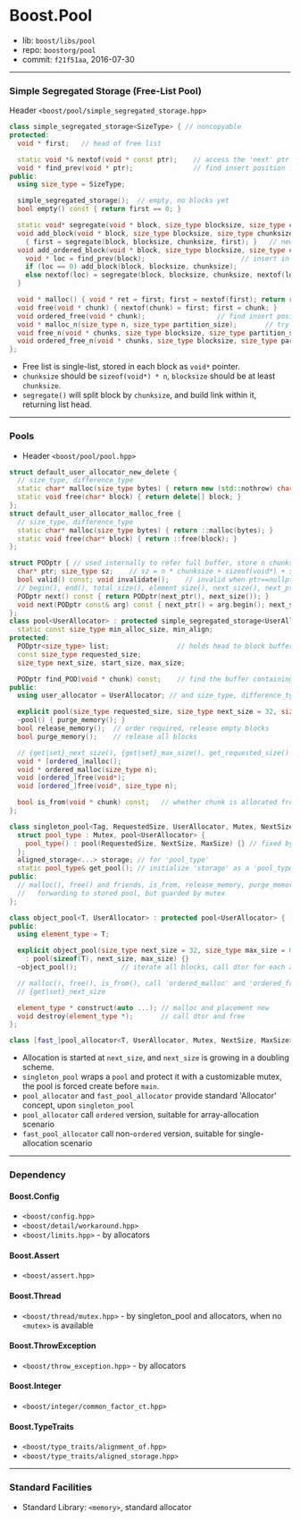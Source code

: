 # Boost.Pool

* lib: `boost/libs/pool`
* repo: `boostorg/pool`
* commit: `f21f51aa`, 2016-07-30

------
### Simple Segregated Storage (Free-List Pool)

Header `<boost/pool/simple_segregated_storage.hpp>`

```c++
class simple_segregated_storage<SizeType> { // noncopyable
protected:
  void * first;   // head of free list

  static void *& nextof(void * const ptr);    // access the 'next' ptr in block
  void * find_prev(void * ptr);               // find insert position for new block in free-list
public:
  using size_type = SizeType;

  simple_segregated_storage();  // empty, no blocks yet
  bool empty() const { return first == 0; }

  static void* segregate(void * block, size_type blocksize, size_type chunksize, void * end = 0);
  void add_block(void * block, size_type blocksize, size_type chunksize)
    { first = segregate(block, blocksize, chunksize, first); }   // new free-list head
  void add_ordered_block(void * block, size_type blocksize, size_type chunksize) {
    void * loc = find_prev(block);                        // insert in free-list at proper position
    if (loc == 0) add_block(block, blocksize, chunksize);
    else nextof(loc) = segregate(block, blocksize, chunksize, nextof(loc);
  }

  void * malloc() { void * ret = first; first = nextof(first); return ret; }  // get head
  void free(void * chunk) { nextof(chunk) = first; first = chunk; }           // put at head
  void ordered_free(void * chunk);                  // find insert position and link in free-list
  void * malloc_n(size_type n, size_type partition_size);       // try to find n contiguous free chunks
  void free_n(void * chunks, size_type blocksize, size_type partition_size);          // add_block
  void ordered_free_n(void * chunks, size_type blocksize, size_type partition_size);  // add_ordered_block
};
```

* Free list is single-list, stored in each block as `void*` pointer.
* `chunksize` should be `sizeof(void*) * n`, `blocksize` should be at least `chunksize`.
* `segregate()` will split block by `chunksize`, and build link within it, returning list head.

------
### Pools

* Header `<boost/pool/pool.hpp>`

```c++
struct default_user_allocator_new_delete {
  // size_type, difference_type
  static char* malloc(size_type bytes) { return new (std::nothrow) char[bytes]; }
  static void free(char* block) { return delete[] block; }
};
struct default_user_allocator_malloc_free {
  // size_type, difference_type
  static char* malloc(size_type bytes) { return ::malloc(bytes); }
  static void free(char* block) { return ::free(block); }
};

struct PODptr { // used internally to refer full buffer, store n chunks and ptr & size of next buffer
  char* ptr; size_type sz;    // sz = n * chunksize + sizeof(void*) + sizeof(size_type)
  bool valid() const; void invalidate();    // invalid when ptr==nullptr
  // begin(), end(), total_size(), element_size(), next_size(), next_ptr()
  PODptr next() const { return PODptr(next_ptr(), next_size()); }
  void next(PODptr const& arg) const { next_ptr() = arg.begin(); next_size() = arg.total_size(); }
};
class pool<UserAllocator> : protected simple_segregated_storage<UserAllocator::size_type> {
  static const size_type min_alloc_size, min_align;
protected:
  PODptr<size_type> list;                 // holds head to block buffer list
  const size_type requested_size;
  size_type next_size, start_size, max_size;

  PODptr find_POD(void * chunk) const;    // find the buffer containing chunk
public:
  using user_allocator = UserAllocator; // and size_type, difference_type

  explicit pool(size_type requested_size, size_type next_size = 32, size_type max_size = 0);
  ~pool() { purge_memory(); }
  bool release_memory();  // order required, release empty blocks
  bool purge_memory();    // release all blocks

  // {get|set}_next_size(), {get|set}_max_size(), get_requested_size()
  void * [ordered_]malloc();
  void * ordered_malloc(size_type n);
  void [ordered_]free(void*);
  void [ordered_]free(void*, size_type n);

  bool is_from(void * chunk) const;   // whether chunk is allocated from one of the blocks
};

class singleton_pool<Tag, RequestedSize, UserAllocator, Mutex, NextSize, MaxSize> {
  struct pool_type : Mutex, pool<UserAllocator> {
    pool_type() : pool(RequestedSize, NextSize, MaxSize) {} // fixed by template arguments
  };
  aligned_storage<...> storage; // for 'pool_type'
  static pool_type& get_pool(); // initialize 'storage' as a 'pool_type' on first access
public:
  // malloc(), free() and friends, is_from, release_memory, purge_memory
  //   forwarding to stored pool, but guarded by mutex
};

class object_pool<T, UserAllocator> : protected pool<UserAllocator> {
public:
  using element_type = T;

  explicit object_pool(size_type next_size = 32, size_type max_size = 0)
    : pool(sizeof(T), next_size, max_size) {}
  ~object_pool();           // iterate all blocks, call dtor for each allocated trunks, deallocate each block

  // malloc(), free(), is_from(), call 'ordered_malloc' and 'ordered_free', casted to 'element_type *'
  // {get|set}_next_size

  element_type * construct(auto ...); // malloc and placement new
  void destroy(element_type *);       // call dtor and free
};

class [fast_]pool_allocator<T, UserAllocator, Mutex, NextSize, MaxSize>;
```

* Allocation is started at `next_size`, and `next_size` is growing in a doubling scheme.
* `singleton_pool` wraps a `pool` and protect it with a customizable mutex, the pool is forced create before `main`.
* `pool_allocator` and `fast_pool_allocator` provide standard 'Allocator' concept, upon `singleton_pool`
* `pool_allocator` call `ordered` version, suitable for array-allocation scenario
* `fast_pool_allocator` call non-`ordered` version, suitable for single-allocation scenario

------
### Dependency

#### Boost.Config

* `<boost/config.hpp>`
* `<boost/detail/workaround.hpp>`
* `<boost/limits.hpp>` - by allocators

#### Boost.Assert

* `<boost/assert.hpp>`

#### Boost.Thread

* `<boost/thread/mutex.hpp>` - by singleton_pool and allocators, when no `<mutex>` is available

#### Boost.ThrowException

* `<boost/throw_exception.hpp>` - by allocators

#### Boost.Integer

* `<boost/integer/common_factor_ct.hpp>`

#### Boost.TypeTraits

* `<boost/type_traits/alignment_of.hpp>`
* `<boost/type_traits/aligned_storage.hpp>`

------
### Standard Facilities

* Standard Library: `<memory>`, standard allocator
